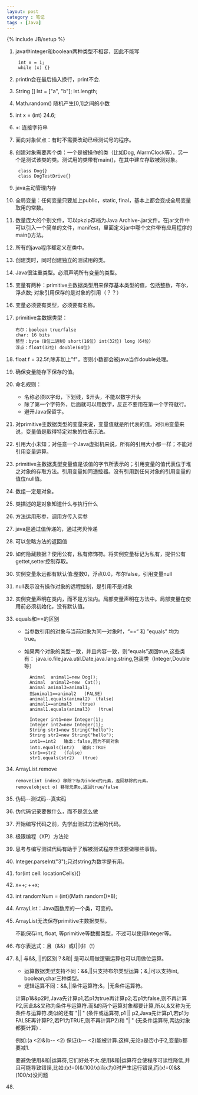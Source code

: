 ```yaml
---
layout: post
category : 笔记
tags : [Java]
---
```

{% include JB/setup %}

1. java中integer和boolean两种类型不相容，因此不能写

		int x = 1;
		while (x) {}

2. println会在最后插入换行，print不会.
3. String [] lst = ["a", "b"]; lst.length;
4. Math.random() 随机产生[0,1]之间的小数
5. int x = (int) 24.6;
6. +: 连接字符串
7. 面向对象优点：有时不需要改动已经测试号的程序。
8. 创建对象需要两个类：一个是被操作的类（比如Dog, AlarmClock等），另一个是测试该类的类。测试用的类带有main()，在其中建立存取被测对象。

		class Dog{}
		class DogTestDrive{}
		
9. java主动管理内存
10. 全局变量：任何变量只要加上public，static, final，基本上都会变成全局变量取用的常数。
11. 数量庞大的个别文件，可以pkzip存档为Java Archive-.jar文件。在jar文件中可以引入一个简单的文件，manifest，里面定义jar中哪个文件带有应用程序的main()方法。
12. 所有的java程序都定义在类中。
13. 创建类时，同时创建独立的测试用的类。
14. Java很注重类型。必须声明所有变量的类型。
15. 变量有两种：primitive主数据类型用来保存基本类型的值，包括整数，布尔，浮点数; 对象引用保存的是对象的引用（？？）
16. 变量必须要有类型，必须要有名称。
17. primitive主数据类型：

		布尔：boolean true/false
		char: 16 bits 
		整型：byte（8位二进制）short(16位) int(32位) long（64位）
		浮点：float(32位) double(64位)  
18. float f = 32.5f;除非加上"f"，否则小数都会被java当作double处理。
19. 确保变量能存下保存的值。
20. 命名规则：
	* 名称必须以字母，下划线，$开头，不能以数字开头
	* 除了第一个字符外，后面就可以用数字，反正不要用在第一个字符就行。
	* 避开Java保留字。
21. 对primitive主数据类型的变量来说，变量值就是所代表的值。对`引用`变量来说，变量值是取得特定对象的位表示法。
22. 引用大小未知；对任意一个Java虚拟机来说，所有的引用大小都一样；不能对引用变量运算。
23. primitive主数据类型变量值是该值的字节所表示的；引用变量的值代表位于堆之对象的存取方法。引用变量如同遥控器。没有引用到任何对象的引用变量的值位null值。
24. 数组一定是对象。
25. 类描述的是对象知道什么与执行什么
26. 方法运用形参，调用方传入实参
27. java是通过值传递的，通过拷贝传递
28. 可以忽略方法的返回值
29. 如何隐藏数据？使用公有，私有修饰符。将实例变量标记为私有，提供公有gettet,setter控制存取。
30. 实例变量永远都有默认值:整数0，浮点0.0，布尔false，引用变量null
31. null表示没有操作对象的远程控制，是引用不是对象
32. 实例变量声明在类内，而不是方法内。局部变量声明在方法中。局部变量在使用前必须初始化，没有默认值。
33. equals和==的区别 
	* 当参数引用的对象与当前对象为同一对象时，“==“ 和 ”equals” 均为true。
	* 如果两个对象的类型一致，并且内容一致，则“equals”返回true,这些类有：
java.io.file,java.util.Date,java.lang.string,包装类（Integer,Double等）
		
			Animal  animal1=new Dog();
			Animal  animal2=new  Cat();
			Animal animal3=animal1;
		    则animal1==animal2   (FALSE)
			animal1.equals(animal2)  (false)
		    animal1==animal3   (true)
		    animal1.equals(animal3)   (true)
			
			Integer int1=new Integer(1);
			Integer int2=new Integer(1);
			String str1=new String("hello");
			String str2=new String("hello");
			int1==int2   输出：false,因为不同对象
			int1.equals(int2)   输出：TRUE
			str1==str2   (false)
			str1.equals(str2)   (true)

34. ArrayList.remove 
		
		remove(int index) 移除下标为index的元素，返回移除的元素。
		remove(object o) 移除元素o,返回true/false
35. 伪码--测试码--真实码
36. 伪代码记录要做什么，而不是怎么做
37. 开始编写代码之前，先学出测试方法用的代码。
38. 极限编程（XP）方法论
39. 思考与编写测试代码有助于了解被测试程序应该要做哪些事情。
40. Integer.parseInt("3");只对string为数字是有用。
41. for(int cell: locationCells){}
42. x++; ++x;
43. int randomNum = (int)(Math.random()*8);
44. ArrayList：Java函数库的一个类，可变的。
45. ArrayList无法保存primitive主数据类型。

	不能保存int, float, 等primitive等数据类型，不过可以使用Integer等。

46. 布尔表达式：且（&&）或(||)非（!）
47. &,| 与&&, ||的区别？&和| 是可以用做逻辑运算也可以用做位运算。
	* 运算数据类型支持不同：&&,||只支持布尔类型运算；&,|可以支持int, boolean,char三种类型。
	* 逻辑运算不同：&&,||条件运算符;&，|无条件运算符。

    计算p1&&p2时,Java先计算p1,若p1为true再计算p2;若p1为false,则不再计算P2,因此&&又称为条件与运算符.而&的两个运算对象都要计算,所以,&又称为无条件与运算符.类似的还有 "|| " (条件或运算符,p1 || p2,Java先计算p1,若p1为FALSE再计算P2,若P1为TRUE,则不再计算P2)和 "| " (无条件运算符,两边对象都要计算) .
  
    例如:(a <2)&(b-- <2) 保证(b-- <2)能被计算.这样,无论a是否小于2,变量b都要减1.

    要避免使用&和|运算符,它们好处不大.使用&和|运算符会使程序可读性降低,并且可能导致错误,比如:(x!=0)&(100/x)当x为0时产生运行错误,而(x!=0)&&(100/x)没问题
48. 
